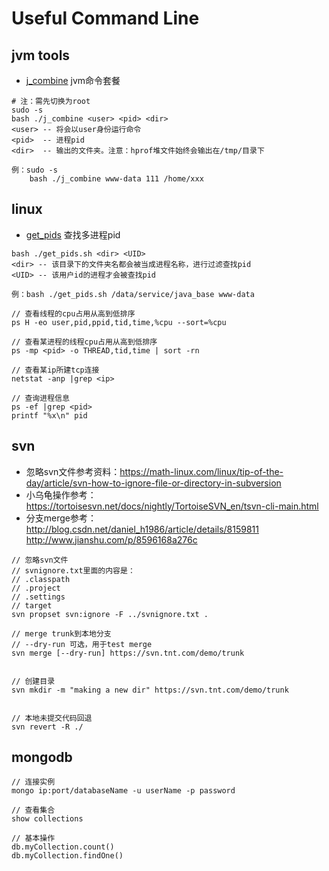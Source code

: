 # Useful Command Line

## jvm tools
+ [j_combine](https://github.com/tntcool733/useful-shell.tnt.com/blob/master/j_combine.sh) jvm命令套餐
```
# 注：需先切换为root
sudo -s 
bash ./j_combine <user> <pid> <dir>
<user> -- 将会以user身份运行命令
<pid>  -- 进程pid
<dir>  -- 输出的文件夹。注意：hprof堆文件始终会输出在/tmp/目录下

例：sudo -s
    bash ./j_combine www-data 111 /home/xxx
```

## linux
+ [get_pids](https://github.com/tntcool733/useful-shell.tnt.com/blob/master/get_pids.sh) 查找多进程pid
```
bash ./get_pids.sh <dir> <UID>
<dir> -- 该目录下的文件夹名都会被当成进程名称，进行过滤查找pid
<UID> -- 该用户id的进程才会被查找pid

例：bash ./get_pids.sh /data/service/java_base www-data
```

```
// 查看线程的cpu占用从高到低排序
ps H -eo user,pid,ppid,tid,time,%cpu --sort=%cpu

// 查看某进程的线程cpu占用从高到低排序
ps -mp <pid> -o THREAD,tid,time | sort -rn

// 查看某ip所建tcp连接
netstat -anp |grep <ip>

// 查询进程信息
ps -ef |grep <pid>
printf "%x\n" pid

```

## svn 
+ 忽略svn文件参考资料：https://math-linux.com/linux/tip-of-the-day/article/svn-how-to-ignore-file-or-directory-in-subversion
+ 小乌龟操作参考：https://tortoisesvn.net/docs/nightly/TortoiseSVN_en/tsvn-cli-main.html
+ 分支merge参考：http://blog.csdn.net/daniel_h1986/article/details/8159811  http://www.jianshu.com/p/8596168a276c
```
// 忽略svn文件
// svnignore.txt里面的内容是：
// .classpath
// .project
// .settings
// target
svn propset svn:ignore -F ../svnignore.txt .

// merge trunk到本地分支
// --dry-run 可选，用于test merge
svn merge [--dry-run] https://svn.tnt.com/demo/trunk


// 创建目录
svn mkdir -m "making a new dir" https://svn.tnt.com/demo/trunk


// 本地未提交代码回退
svn revert -R ./
```

## mongodb
```
// 连接实例
mongo ip:port/databaseName -u userName -p password

// 查看集合
show collections

// 基本操作
db.myCollection.count()
db.myCollection.findOne()
```

